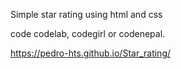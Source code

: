 Simple star rating using html and css

code codelab, codegirl or codenepal.

https://pedro-hts.github.io/Star_rating/
